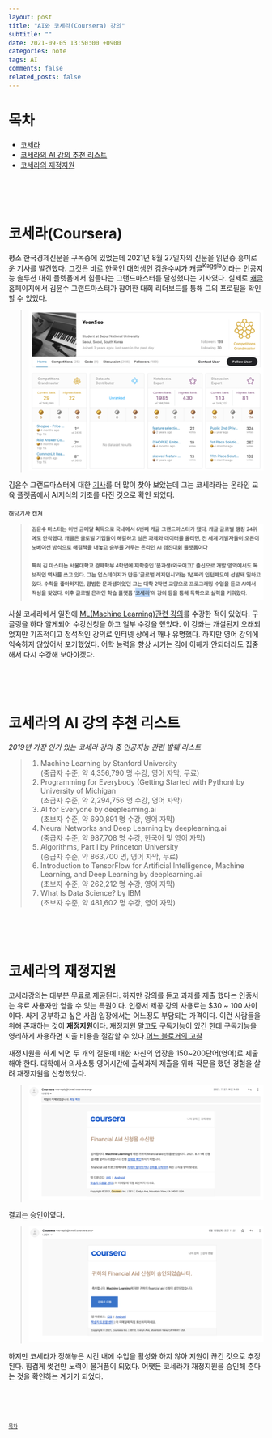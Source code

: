 ```yaml
---
layout: post
title: "AI와 코세라(Coursera) 강의"
subtitle: ""
date: 2021-09-05 13:50:00 +0900
categories: note
tags: AI
comments: false
related_posts: false
---
```


# 목차
 - [코세라](#코세라(Coursera))
 - [코세라의 AI 강의 추천 리스트](#코세라의-AI-강의-추천-리스트)
 - [코세라의 재정지원](#코세라의-재정지원)

<br/><br/><br/>

# 코세라(Coursera)

평소 한국경제신문을 구독중에 있었는데 2021년 8월 27일자의 신문을 읽던중 흥미로운 기사를 발견했다.
그것은 바로 한국인 대학생인 김윤수씨가 캐글<sup>Kaggle</sup>이라는 인공지능 솔루션 대회 플렛폼에서 힘들다는 그랜드마스터를 달성했다는 기사였다.
실제로 [캐글](https://www.kaggle.com/harangdev) 홈페이지에서 김윤수 그랜드마스터가 참여한 대회 리더보드를 통해 그의 프로필을 확인 할 수 있었다.
> ![kaggle_yoonsoo](/assets/posts_image/note_AI/kaggle_yoonsoo.png)

김윤수 그랜드마스터에 대한 [기사](https://www.mk.co.kr/news/it/view/2021/08/830281/)를 더 많이 찾아 보았는데 그는 코세라라는 온라인 교육 플렛폼에서 AI지식의 기초를 다진 것으로 확인 되었다.

<sub>해당기사 캡쳐</sub>
> ![keggle_couresra_master](/assets/posts_image/note_AI/keggle_couresra_master.png)

사실 코세라에서 일전에 [ML(Machine Learning)관련 강의](https://www.coursera.org/learn/machine-learning)를 수강한 적이 있었다.
구글링을 하다 알게되어 수강신청을 하고 일부 수강을 했었다. 이 강좌는 개설된지 오래되었지만 기초적이고 정석적인 강의로 인터넷 상에서 꽤나 유명했다.
하지만 영어 강의에 익숙하지 않았어서 포기했었다. 어학 능력을 향상 시키는 김에 이해가 안되더라도 집중해서 다시 수강해 보아야겠다.

<br/><br/><br/>

# 코세라의 AI 강의 추천 리스트

_2019년 가장 인기 있는 코세라 강의 중 인공지능 관련 발췌 리스트_


> 1.    Machine Learning by Stanford University <br/>(중급자 수준, 약 4,356,790 명 수강, 영어 자막, 무료)
> 2.    Programming for Everybody (Getting Started with Python) by University of Michigan <br/>(초급자 수준, 약 2,294,756 명 수강, 영어 자막) 
> 3.    AI for Everyone by deeplearning.ai <br/>(초보자 수준, 약 690,891 명 수강, 영어 자막)
> 4.    Neural Networks and Deep Learning by deeplearning.ai <br/>(중급자 수준, 약 987,708 명 수강, 한국어 및 영어 자막)
> 5.    Algorithms, Part I by Princeton University <br/>(중급자 수준, 약 863,700 명, 영어 자막, 무료)
> 6.    Introduction to TensorFlow for Artificial Intelligence, Machine Learning, and Deep Learning by deeplearning.ai <br/>(초보자 수준, 약 262,212 명 수강, 영어 자막)
> 7. What Is Data Science? by IBM <br/>(초보자 수준, 약 481,602 명 수강, 영어 자막)

<br/><br/><br/>

# 코세라의 재정지원

코세라강의는 대부분 무료로 제공된다.
하지만 강의를 듣고 과제를 제출 했다는 인증서는 유료 사용자만 얻을 수 있는 특권이다.
인증서 제공 강의 사용료는 $30 ~ 100 사이이다.
싸게 공부하고 싶은 사람 입장에서는 어느정도 부담되는 가격이다.
이런 사람들을 위해 존재하는 것이 **재정지원**이다.
재정지원 말고도 구독기능이 있긴 한데 구독기능을 영리하게 사용하면 지출 비용을 절감할 수 있다.[어느 블로거의 고찰](https://ydh0110.tistory.com/226)

재정지원을 하게 되면 두 개의 질문에 대한 자신의 입장을 150~200단어(영어)로 제출해야 한다.
대학에서 의사소통 영어시간에 출석과제 제출을 위해 작문을 했던 경험을 살려 재정지원을 신청했었다.

> ![coursera_financial_aid2](/assets/posts_image/note_AI/coursera_financial_aid2.png)

결괴는 승인이였다.

> ![couresra_financial_aid](/assets/posts_image/note_AI/couresra_financial_aid.png)

하지만 코세라가 정해놓은 시간 내에 수업을 활성화 하지 않아 지원이 끊긴 것으로 추정된다.
힘겹게 썻건만 노력이 물거품이 되었다.
어쨋든 코세라가 재정지원을 승인해 준다는 것을 확인하는 계기가 되었다.

<br/><br/><br/>

<sup><sub> [목차](#목차) </sub></sup>

